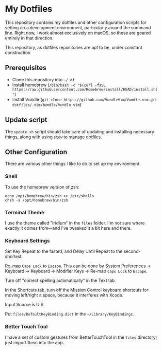 # My Dotfiles

This repository contains my dotfiles and other configuration scripts for setting up a development environment, particularly around the command line. Right now, I work almost exclusively on macOS, so these are geared entirely in that direction.

This repository, as dotfiles repositories are apt to be, under constant construction.

## Prerequisites

- Clone this repository into `~/.df`
- Install homebrew (`/bin/bash -c "$(curl -fsSL https://raw.githubusercontent.com/Homebrew/install/HEAD/install.sh)"`)
- Install Vundle (`git clone https://github.com/VundleVim/Vundle.vim.git dotfiles/.vim/bundle/Vundle.vim`)

## Update script

The `update.sh` script should take care of updating and installing necessary things, along with using `stow` to manage dotfiles.

## Other Configuration

There are various other things I like to do to set up my environment.

### Shell

To use the homebrew version of zsh:

```
echo /opt/homebrew/bin/zsh >> /etc/shells
chsh -s /opt/homebrew/bin/zsh
```

### Terminal Theme

I use the theme called "Iridium" in the `files` folder. I'm not sure where exactly it comes from—and I've tweaked it a bit here and there.

### Keyboard Settings

Set Key Repeat to the fasted, and Delay Until Repeat to the second-shortest.

Re-map `Caps Lock` to `Escape`. This can be done by System Preferences -> Keyboard -> Keyboard -> Modifier Keys -> Re-map `Caps Lock` to `Escape`.

Turn off "correct spelling automatically" in the Text tab.

In the Shortcuts tab, turn off the Mission Control keyboard shortcuts for moving left/right a space, because it interferes with Xcode.

Input Source is U.S.

Put `files/DefaultKeyBinding.dict` in the `~/Library/KeyBindings`.

### Better Touch Tool

I have a set of custom gestures from BetterTouchTool in the `files` directory; just import them into the app.
